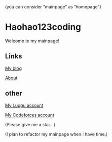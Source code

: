(you can consider “mainpage” as “homepage”）

# Haohao123coding

Welcome to my mainpage!

## Links

[My blog](https://haohao123coding.github.io/main/blogmain)

[About](https://haohao123coding.github.io/main/about)

## other

[My Luogu account](https://www.luogu.com.cn/user/1592447)

[My Codeforces account](https://codeforces.com/profile/Haohao123coding)

(Please give me a star...)

(I plan to refactor my mainpage when I have time.)
